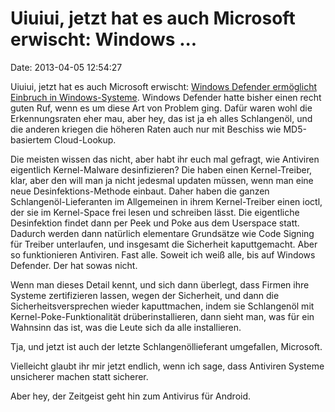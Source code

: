 Uiuiui, jetzt hat es auch Microsoft erwischt: Windows \...
==========================================================

Date: 2013-04-05 12:54:27

Uiuiui, jetzt hat es auch Microsoft erwischt: [Windows Defender
ermöglicht Einbruch in Windows-Systeme](http://www.heise.de/-1835586).
Windows Defender hatte bisher einen recht guten Ruf, wenn es um diese
Art von Problem ging. Dafür waren wohl die Erkennungsraten eher mau,
aber hey, das ist ja eh alles Schlangenöl, und die anderen kriegen die
höheren Raten auch nur mit Beschiss wie MD5-basiertem Cloud-Lookup.

Die meisten wissen das nicht, aber habt ihr euch mal gefragt, wie
Antiviren eigentlich Kernel-Malware desinfizieren? Die haben einen
Kernel-Treiber, klar, aber den will man ja nicht jedesmal updaten
müssen, wenn man eine neue Desinfektions-Methode einbaut. Daher haben
die ganzen Schlangenöl-Lieferanten im Allgemeinen in ihrem
Kernel-Treiber einen ioctl, der sie im Kernel-Space frei lesen und
schreiben lässt. Die eigentliche Desinfektion findet dann per Peek und
Poke aus dem Userspace statt. Dadurch werden dann natürlich elementare
Grundsätze wie Code Signing für Treiber unterlaufen, und insgesamt die
Sicherheit kaputtgemacht. Aber so funktionieren Antiviren. Fast alle.
Soweit ich weiß alle, bis auf Windows Defender. Der hat sowas nicht.

Wenn man dieses Detail kennt, und sich dann überlegt, dass Firmen ihre
Systeme zertifizieren lassen, wegen der Sicherheit, und dann die
Sicherheitsversprechen wieder kaputtmachen, indem sie Schlangenöl mit
Kernel-Poke-Funktionalität drüberinstallieren, dann sieht man, was für
ein Wahnsinn das ist, was die Leute sich da alle installieren.

Tja, und jetzt ist auch der letzte Schlangenöllieferant umgefallen,
Microsoft.

Vielleicht glaubt ihr mir jetzt endlich, wenn ich sage, dass Antiviren
Systeme unsicherer machen statt sicherer.

Aber hey, der Zeitgeist geht hin zum Antivirus für Android.
